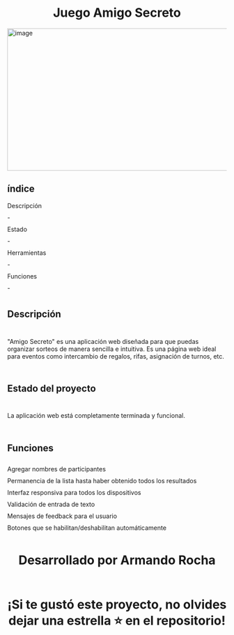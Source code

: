 <h1 align="center"> Juego Amigo Secreto </h1>
<img width="1002" height="327" alt="image" src="https://github.com/user-attachments/assets/873c3e2e-fcd3-4d65-b0d9-2c61f687cb98" />

## índice
<div style="display: grid; grid-template-columns: repeat(auto-fit, minmax(300px, 1fr)); gap: 10px;">
  <a href="#-descripción-del-proyecto" style="text-decoration: none;">Descripción</a>
  <span>-</span>
  <a href="#-estado-del-proyecto" style="text-decoration: none;">Estado</a>
  <span>-</span>
  <a href="#-tecnologías-utilizadas" style="text-decoration: none;">Herramientas</a>
  <span>-</span>
  <a href="#-funcionalidades" style="text-decoration: none;">Funciones</a>
  <span>-</span>


## Descripción
"Amigo Secreto" es una aplicación web diseñada para que puedas organizar sorteos de manera sencilla e intuitiva. Es una página web ideal para eventos como intercambio de regalos, rifas, asignación de turnos, etc. 

## Estado del proyecto
La aplicación web está completamente terminada y funcional.

## Funciones
<div style="display: grid; grid-template-columns: repeat(auto-fit, minmax(300px, 1fr)); gap: 10px;">
<div>Agregar nombres de participantes</div>
<div>Permanencia de la lista hasta haber obtenido todos los resultados</div>
<div>Interfaz responsiva para todos los dispositivos</div>
<div>Validación de entrada de texto</div>
<div>Mensajes de feedback para el usuario</div>
<div>Botones que se habilitan/deshabilitan automáticamente</div>
</div>

<h1 align="center"> Desarrollado por Armando Rocha </h1>

<h1 align="center"> ¡Si te gustó este proyecto, no olvides dejar una estrella ⭐ en el repositorio! </h1>